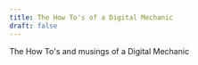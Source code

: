 ```yaml
---
title: The How To's of a Digital Mechanic
draft: false
---
```


The How To's and musings of a Digital Mechanic

